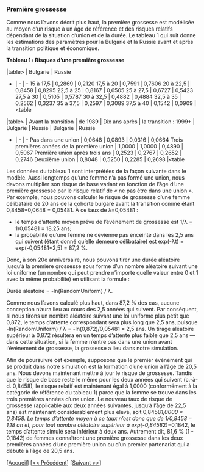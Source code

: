 ### Première grossesse  

Comme nous l’avons décrit plus haut, la première grossesse est modélisée au moyen d’un risque à un âge de référence et des risques relatifs dépendant de la situation d’union et de la durée. Le tableau 1 qui suit donne les estimations des paramètres pour la Bulgarie et la Russie avant et après la transition politique et économique. 

**Tableau 1 : Risques d’une première grossesse** 

|table>
        | Bulgarie | Russie 
- | - | -
15 à 17,5 | 0,2869 | 0,2120 
17,5 à 20 | 0,7591 | 0,7606 
20 à 22,5 | 0,8458 | 0,8295 
22,5 à 25 | 0,8167 | 0,6505 
25 à 27,5 | 0,6727 | 0,5423 
27,5 à 30 | 0,5105 | 0,5787 
30 à 32,5 | 0,4882 | 0,4884 
32,5 à 35 | 0,2562 | 0,3237 
35 à 37,5 | 0,2597 | 0,3089 
37,5 à 40 | 0,1542 | 0,0909 
|<table

|table>
                              | Avant la transition | de 1989 | Dix ans après | la transition : 1999+
                              | Bulgarie    | Russie | Bulgarie           | Russie 
- | - | -
Pas dans une union                  | 0,0648 | 0,0893 | 0,0316 | 0,0664 
Trois premières années de la première union  | 1,0000 | 1,0000 | 0,4890 | 0,5067 
Première union après trois ans | 0,2523 | 0,2767 | 0,2652 | 0,2746 
Deuxième union                  | 0,8048 | 0,5250 | 0,2285 | 0,2698 
|<table
 
Les données du tableau 1 sont interprétées de la façon suivante dans le modèle. Aussi longtemps qu’une femme n’a pas formé une union, nous devons multiplier son risque de base variant en fonction de l’âge d’une première grossesse par le risque relatif de « ne pas être dans une union ». 
Par exemple, nous pouvons calculer le risque de grossesse d’une femme célibataire de 20 ans de la cohorte bulgare avant la transition comme étant 0,8458*0,0648 = 0,05481. À ce taux de λ=0,05481 : 

- le temps d’attente moyen prévu de l’événement de grossesse est 1/λ = 1/0,05481 = 18,25 ans; 
- la probabilité qu’une femme ne devienne pas enceinte dans les 2,5 ans qui suivent (étant donné qu’elle demeure célibataire) est exp(-λt) = exp(-0,05481*2,5) = 87,2 %. 

Donc, à son 20e anniversaire, nous pouvons tirer une durée aléatoire jusqu’à la première grossesse sous forme d’un nombre aléatoire suivant une loi uniforme (un nombre qui peut prendre n’importe quelle valeur entre 0 et 1 avec la même probabilité) en utilisant la formule : 

Durée aléatoire = -ln(RandomUniform) / λ. 

Comme nous l’avons calculé plus haut, dans 87,2 % des cas, aucune conception n’aura lieu au cours des 2,5 années qui suivent. Par conséquent, si nous tirons un nombre aléatoire suivant une loi uniforme plus petit que 0,872, le temps d’attente correspondant sera plus long que 2,5 ans, puisque -ln(RandomUniform) / λ = -ln(0,872)/0,05481 = 2,5 ans. Un tirage aléatoire supérieur à 0,872 résultera en un temps d’attente plus faible que 2,5 ans — dans cette situation, si la femme n’entre pas dans une union avant l’événement de grossesse, la grossesse a lieu dans notre simulation. 

Afin de poursuivre cet exemple, supposons que le premier événement qui se produit dans notre simulation est la formation d’une union à l’âge de 20,5 ans. Nous devons maintenant mettre à jour le risque de grossesse. Tandis que le risque de base reste le même pour les deux années qui suivent (c.-à-d. 0,8458), le risque relatif est maintenant égal à 1,0000 (conformément à la catégorie de référence du tableau 1) parce que la femme se trouve dans les trois premières années d’une union. Le nouveau taux de risque de grossesse (applicable aux deux années suivantes, jusqu’à l’âge de 22,5 ans) est maintenant considérablement plus élevé, soit 0,8458*1,0000 = 0,8458. Le temps d’attente moyen à ce taux n’est donc que de 1/0,8458 = 1,18 an et, pour tout nombre aléatoire supérieur à exp(-0,8458*2)=0,1842, le temps d’attente simulé sera inférieur à deux ans. Autrement dit, 81,6 % (1 - 0,1842) de femmes connaîtront une première grossesse dans les deux premières années d’une première union ou d’un premier partenariat qui a débuté à l’âge de 20,5 ans. 


[[Accueil](#Home)] [[<< Précédent](#002-General-description)] [[Suivant >>](#004-First-union-formation)]